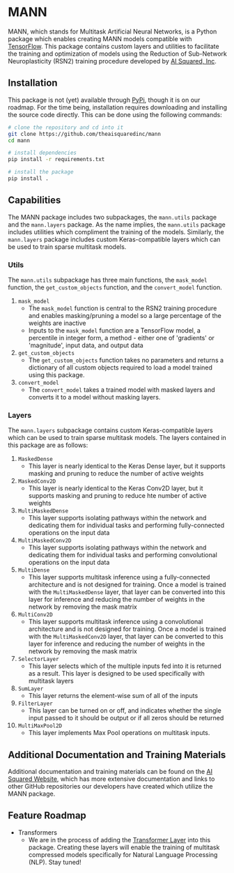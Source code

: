 # MANN

MANN, which stands for Multitask Artificial Neural Networks, is a Python package which enables creating MANN models compatible with [TensorFlow](https://tensorflow.org). This package contains custom layers and utilities to facilitate the training and optimization of models using the Reduction of Sub-Network Neuroplasticity (RSN2) training procedure developed by [AI Squared, Inc](https://theaisquared.com).

## Installation

This package is not (yet) available through [PyPi](https://pypi.org), though it is on our roadmap. For the time being, installation requires downloading and installing the source code directly. This can be done using the following commands:

```bash
# clone the repository and cd into it
git clone https://github.com/theaisquaredinc/mann
cd mann

# install dependencies
pip install -r requirements.txt

# install the package
pip install .
```

## Capabilities

The MANN package includes two subpackages, the `mann.utils` package and the `mann.layers` package. As the name implies, the `mann.utils` package includes utilities which compliment the training of the models. Similarly, the `mann.layers` package includes custom Keras-compatible layers which can be used to train sparse multitask models.

### Utils

The `mann.utils` subpackage has three main functions, the `mask_model` function, the `get_custom_objects` function, and the `convert_model` function.

1. `mask_model`
    - The `mask_model` function is central to the RSN2 training procedure and enables masking/pruning a model so a large percentage of the weights are inactive
    - Inputs to the `mask_model` function are a TensorFlow model, a percentile in integer form, a method - either one of 'gradients' or 'magnitude', input data, and output data
2. `get_custom_objects`
    - The `get_custom_objects` function takes no parameters and returns a dictionary of all custom objects required to load a model trained using this package.
3. `convert_model`
    - The `convert_model` takes a trained model with masked layers and converts it to a model without masking layers.

### Layers

The `mann.layers` subpackage contains custom Keras-compatible layers which can be used to train sparse multitask models. The layers contained in this package are as follows:

1. `MaskedDense`
    - This layer is nearly identical to the Keras Dense layer, but it supports masking and pruning to reduce the number of active weights
2. `MaskedConv2D`
    - This layer is nearly identical to the Keras Conv2D layer, but it supports masking and pruning to reduce hte number of active weights
3. `MultiMaskedDense`
    - This layer supports isolating pathways within the network and dedicating them for individual tasks and performing fully-connected operations on the input data
4. `MultiMaskedConv2D`
    - This layer supports isolating pathways within the network and dedicating them for individual tasks and performing convolutional operations on the input data
5. `MultiDense`
    - This layer supports multitask inference using a fully-connected architecture and is not designed for training. Once a model is trained with the `MultiMaskedDense` layer, that layer can be converted into this layer for inference and reducing the number of weights in the network by removing the mask matrix
6. `MultiConv2D`
    - This layer supports multitask inference using a convolutional architecture and is not designed for training. Once a model is trained with the `MultiMaskedConv2D` layer, that layer can be converted to this layer for inference and reducing the number of weights in the network by removing the mask matrix
7. `SelectorLayer`
    - This layer selects which of the multiple inputs fed into it is returned as a result. This layer is designed to be used specifically with multitask layers
8. `SumLayer`
    - This layer returns the element-wise sum of all of the inputs
9. `FilterLayer`
    - This layer can be turned on or off, and indicates whether the single input passed to it should be output or if all zeros should be returned
10. `MultiMaxPool2D`
    - This layer implements Max Pool operations on multitask inputs.

## Additional Documentation and Training Materials

Additional documentation and training materials can be found on the [AI Squared Website](theaisquared.com), which has more extensive documentation and links to other GitHub repositories our developers have created which utilize the MANN package.

## Feature Roadmap

- Transformers
    - We are in the process of adding the [Transformer Layer](https://proceedings.neurips.cc/paper/2017/file/3f5ee243547dee91fbd053c1c4a845aa-Paper.pdf) into this package. Creating these layers will enable the training of multitask compressed models specifically for Natural Language Processing (NLP). Stay tuned!
